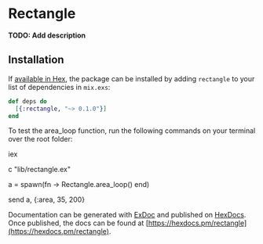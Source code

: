 # Rectangle

**TODO: Add description**

## Installation

If [available in Hex](https://hex.pm/docs/publish), the package can be installed
by adding `rectangle` to your list of dependencies in `mix.exs`:

```elixir
def deps do
  [{:rectangle, "~> 0.1.0"}]
end
```

To test the area_loop function, run the following commands on your terminal over the root folder:

  iex  

  c "lib/rectangle.ex"

  a = spawn(fn -> Rectangle.area_loop() end)

  send a, {:area, 35, 200}

Documentation can be generated with [ExDoc](https://github.com/elixir-lang/ex_doc)
and published on [HexDocs](https://hexdocs.pm). Once published, the docs can
be found at [https://hexdocs.pm/rectangle](https://hexdocs.pm/rectangle).
